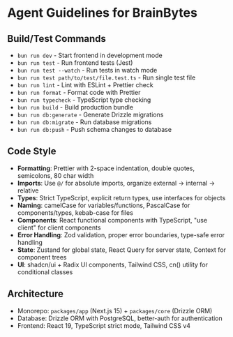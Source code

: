 # Agent Guidelines for BrainBytes

## Build/Test Commands

- `bun run dev` - Start frontend in development mode
- `bun run test` - Run frontend tests (Jest)
- `bun run test --watch` - Run tests in watch mode
- `bun run test path/to/test/file.test.ts` - Run single test file
- `bun run lint` - Lint with ESLint + Prettier check
- `bun run format` - Format code with Prettier
- `bun run typecheck` - TypeScript type checking
- `bun run build` - Build production bundle
- `bun run db:generate` - Generate Drizzle migrations
- `bun run db:migrate` - Run database migrations
- `bun run db:push` - Push schema changes to database

## Code Style

- **Formatting**: Prettier with 2-space indentation, double quotes, semicolons, 80 char width
- **Imports**: Use `@/` for absolute imports, organize external → internal → relative
- **Types**: Strict TypeScript, explicit return types, use interfaces for objects
- **Naming**: camelCase for variables/functions, PascalCase for components/types, kebab-case for files
- **Components**: React functional components with TypeScript, "use client" for client components
- **Error Handling**: Zod validation, proper error boundaries, type-safe error handling
- **State**: Zustand for global state, React Query for server state, Context for component trees
- **UI**: shadcn/ui + Radix UI components, Tailwind CSS, cn() utility for conditional classes

## Architecture

- Monorepo: `packages/app` (Next.js 15) + `packages/core` (Drizzle ORM)
- Database: Drizzle ORM with PostgreSQL, better-auth for authentication
- Frontend: React 19, TypeScript strict mode, Tailwind CSS v4
